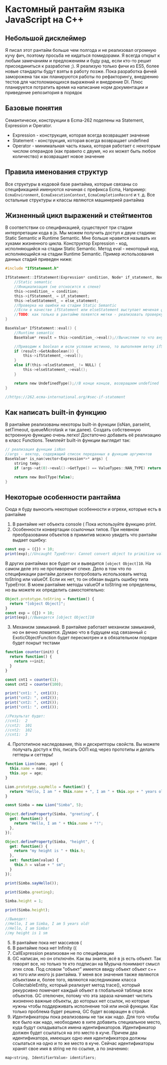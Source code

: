 # Кастомный рантайм языка JavaScript на C++

## Небольшой дисклеймер

Я писал этот рантайм больше чем полгода и не реализовал огромную кучу фич, поэтому просьба не кидаться помидорами. Я всегда открыт к любым замечаниям и предложениям и буду рад, если кто-то решит присоединиться к разработке ;). Я реализую только фичи из ES5, более новые стандарты будут взяты в работу позже.
Пока разработка фичей заморожена так как планируются работы по рефакторингу, внедрению тестов для частоломающихся выражений и внедрение DI. Плюс планируется потратить время на написание норм документации и приведение репозитория в порядок

## Базовые понятия

Семантически, конструкции в Ecma-262 поделены на Statement, Expression и Operator.

- Expression - конструкция, которая всегда возвращает значение
- Statement - конструкция, которая всегда возвращает undefined
- Operator - минимальная часть языка, которая работает с некоторым числом операндов (как правило с двумя, но их может быть любое количество) и возвращает новое значение

## Правила именования структур

Все структуры в кодовой базе рантайма, которые связаны со спецификацией именуются начиная с префикса Ecma, Например: ```EcmaEnvironment```, ```EcmaExecutionContext```, ```EcmaCompletionRecord``` и т. д. Все остальные структуры и классы являются машинерией рантайма

## Жизненный цикл выражений и стейтментов
В соответствии со спецификацией, существуют три стадии интерпретации кода в js. Мы можем получить доступ к двум стадиям: Static Semantic и Runtime Semantic. Мне больше нравится называть их хуками жизненного цикла.
Конструктор Expression - код, исполняющийся на стадии Static Semantic. Метод eval - некоторый код, исполняющийся на стадии Runtime Semantic.
Пример использования данных стадий приведен ниже:

```c
#include "IfStatement.h"

IfStatement::IfStatement(Expression* condition, Node* if_statement, Node* else_statement) {
	//Static semantic
	//Инициализация (не отсносится к спеке)
	this->condition_ = condition;
	this->ifStatement_ = if_statement;
	this->elseStatement_ = else_statement;
	//Проверка на ошибки на стадии Static Semantic
	//Если в качестве ifStatement или elseStatement выступает меченая функция FunctionDeclaration, то в не строгом режиме будет ошибка типа SyntaxError
	//TODO: как только в рантайме появятся метки - реализовать проверку на этой стадии
}

BaseValue* IfStatement::eval() {
	//Runtime semantic
	BaseValue* result = this->condition_->eval();//Вычисляем то что внутри условия

	//Приводим к boolean и если условие истинно, то выполняем ветку ifStatement. Иначе - выполняем elseStatement
	if (result->GetAsBoolean()) {
		this->ifStatement_->eval();
	}
	else if(this->elseStatement_ != NULL) {
		this->elseStatement_->eval();
	}

	return new UndefinedType();//В конце концов, возвращаем undefined
}

//https://262.ecma-international.org/#sec-if-statement
```

## Как написать built-in функцию
В рантайме реализованы некоторы built-in функции (isNan, parseInt, setTimeout, queueMicrotask и так далее). Создать собственную встроенную функцию очень легко! Достаточно добавить её реализацию в класс Functions. Темплейт built-in функции выглядит так:
```c
// реализация функции isNan
//args - вектор, содержащий список переданных в функцию аргументов
BaseValue* is_nan(vector<Expression*>* args) {
	string temp;
	if (args->at(0)->eval()->GetType() == ValueTypes::NAN_TYPE) return new BoolType(true);

	return new BoolType(false);
}
```

## Некоторые особенности рантайма
Сюда я буду выносить некоторые особенности и огрехи, которые есть в рантайме

1. В рантайме нет объекта console ( Пока используйте функцию print.
2. Особенности конвертации ссылочных типов.
При неявном преобразовании объектов в примитив можно увидеть что рантайм выдает ошибку:
```js
const exp = ({}) + 10;
print(exp);//Uncaught TypeError: Cannot convert object to primitive value
```

В других рантаймах все будет ок и выведится ```[object Object]10```. На самом деле это не противоречит спеке. Дело в том что по спецификации рантайм должен попробовать использовать метод toString или valueOf. Если их нет, то он обязан выдать ошибку типа TypeError. В моем рантайме методы valueOf и toString не определены, но вы можете их определить самостоятельно:
```js
Object.prototype.toString = function() {
  return "[object Object]";
}
const exp = ({}) + 10;
print(exp);//Выведется [object Object]10
```
3. Механизм замыканий.
В рантайме работает механизм замыканий, но он вечно ломается. Думаю что в будущем код связанный с ExoticObjectFunction будет пересмотрен и в обязательном порядке будет покрыт тестами
```js
function counter(init) {
  return function() {
    return ++init;
  }
}

const cnt1 = counter(1);
const cnt2 = counter(100);

print("cnt1: ", cnt1());
print("cnt2: ", cnt2());
print("cnt2: ", cnt2());
print("cnt1: ", cnt1());

//Результат будет:
//cnt1:  2
//cnt2:  101
//cnt2:  102
//cnt1:  3
```
4. Прототипное наследование, this и дескрипторы свойств.
Вы можете получать доступ к this, писать ООП код через прототипы и делать геттеры и сеттеры!
```js
function Lion(name, age) {
  this.name = name;
  this.age = age;
}

Lion.prototype.sayHello = function() {
  return "Hello, I am " + this.name + ", I am " + this.age + " years old!";
}

const Simba = new Lion("Simba", 5);

Object.defineProperty(Simba, "greeting", {
  get: function() {
    return "Hello, I am " + this.name + "!";
  },
});

Object.defineProperty(Simba, "height", {
  get: function() {
    return "my height is " + this.h;
  },
  set: function(value) {
    this.h = value + " sm";
  }
});

print(Simba.sayHello());

print(Simba.greeting);

Simba.height = 1;

print(Simba.height);

//Выведет:
//Hello, I am Simba, I am 5 years old!
//Hello, I am Simba!
//my height is 1 sm
```
5. В рантайме пока нет массивов (
6. В рантайме пока нет Infinity ((
7. CallExpression реализован не по спецификации
8. GC написан, но он отключён.
Как вы знаете, всё в js есть объект. Так говорят все, но только те кто подписан на Мурыча понимают смысл этих слов. Под словом "объект" имеется ввиду объект объект c++ из того или иного js рантайма. У меня все значения также являются объектами и, более того, являются наследниками класса CollectableEntity, который реализует метод trace(), который рекурсивно помечает каждый объект в глобальной таблице всех объектов.
GC отелючен, потому что эта зараза начинает чистить жизненно важные объекты, до которых нет ссылок, но которые нужны чтобы поддерживать исполнение той или иной функции. Как только проблема будет решена, GC будет возвращен в строй.
9. Идентификаторы пока реализованы не так как надо.
Для того чтобы все было как надо, необходимо в хипе добавить специальное место, куда будут складываться имена идентификаторов. Идентификатор должен будет ссылаться на это место в куче. Причем два идентификатора, имеющих одно имя идентификатора должны ссылаться на одно и то же место в куче. Сейчас идентификаторы хранят свое имя в string не по ссылке, а по значению:
```c
map<string, IdentifierValue> identifiers;
```
